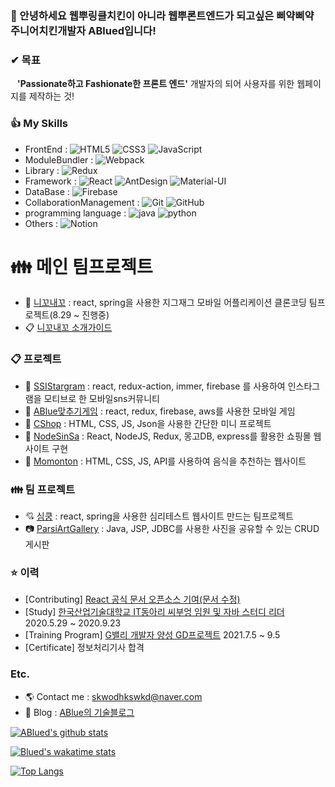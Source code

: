 <!--
**ABlued/ABlued** is a ✨ _special_ ✨ repository because its `README.md` (this file) appears on your GitHub profile.
[![ABlued github stats](https://github-readme-stats.vercel.app/api?username=ABlued&hide_border=true&hide=contribs&count_private=true&show_icons=true)](https://github.com/anuraghazra/github-readme-stats)
<br>
<br>
Here are some ideas to get you started:

- 🔭 I’m currently working on ...
- 🌱 I’m currently learning ...
- 👯 I’m looking to collaborate on ...
- 🤔 I’m looking for help with ...
- 💬 Ask me about ...
- 📫 How to reach me: ...
- 😄 Pronouns: ...
- ⚡ Fun fact: ...
-->
### 👋 안녕하세요 웹뿌링클치킨이 아니라 웹뿌론트엔드가 되고싶은 삐약삐약 주니어치킨개발자 ABlued입니다!
  
  
### ✔ 목표
&ensp; **'Passionate하고 Fashionate한 프론트 엔드'** 개발자의 되어 사용자를 위한 웹페이지를 제작하는 것!
  
### :thumbsup: My Skills
+ FrontEnd : ![HTML5](https://img.shields.io/badge/HTML5-E34F26?logo=HTML5&logoColor=white) ![CSS3](https://img.shields.io/badge/CSS3-1572B6?logo=CSS3&logoColor=white) ![JavaScript](https://img.shields.io/badge/JavaScript-F7DF1E?logo=JavaScript&logoColor=black)
+ ModuleBundler : ![Webpack](https://img.shields.io/badge/Webpack-8DD6F9?logo=Webpack&logoColor=black)
+ Library : ![Redux](https://img.shields.io/badge/Redux-764ABC?logo=Redux&logoColor=white)
+ Framework : ![React](https://img.shields.io/badge/React-61DAF8?logo=React&logoColor=black) ![AntDesign](https://img.shields.io/badge/AntDesign-0170FE?logo=AntDesign&logoColor=white) ![Material-UI](https://img.shields.io/badge/Material-UI-0081CB?logo=Material-UI&logoColor=white)
+ DataBase : ![Firebase](https://img.shields.io/badge/Firebase-FFCA28?logo=Firebase&logoColor=black)
+ CollaborationManagement : ![Git](https://img.shields.io/badge/Git-F05032?logo=Git&logoColor=white) ![GitHub](https://img.shields.io/badge/GitHub-181717?logo=GitHub&logoColor=White)
+ programming language : ![java](https://img.shields.io/badge/java-007396?logo=java&logoColor=white) ![python](https://img.shields.io/badge/python-3776AB?logo=python&logoColor=white)
+ Others : ![Notion](https://img.shields.io/badge/Notion-000000?logo=Notion&logoColor=white)
  
# :family: 메인 팀프로젝트
+ :womans_clothes: [니꼬내꼬](https://github.com/NikkoNaekko) : react, spring을 사용한 지그재그 모바일 어플리케이션 클론코딩 팀프로젝트(8.29 ~ 진행중)
+ :clipboard: [니꼬내꼬 소개가이드](https://grey-fairy-603.notion.site/1cab68a68dbe42308935d70d4a08e0bb)
  
### :clipboard: 프로젝트
+ :rice_scene: [SSIStargram](https://github.com/ABlued/SSIStargram) : react, redux-action, immer, firebase 를 사용하여 인스타그램을 모티브로 한 모바일sns커뮤니티
+ :dog: [ABlue맞추기게임](https://github.com/ABlued/GDProject) : react, redux, firebase, aws를 사용한 모바일 게임
+ :shirt: [CShop](https://github.com/ABlued/CShop) : HTML, CSS, JS, Json을 사용한 간단한 미니 프로젝트
+ :dress: [NodeSinSa](https://github.com/ABlued/NodeReactProject) : React, NodeJS, Redux, 몽고DB, express를 활용한 쇼핑몰 웹사이트 구현
+ :sunrise: [Momonton](https://github.com/ABlued/momonton) : HTML, CSS, JS, API를 사용하여 음식을 추천하는 웹사이트
  
### :family: 팀 프로젝트
+ :cupid: [심쿵](https://github.com/MBTIProject) : react, spring을 사용한 심리테스트 웹사이트 만드는 팀프로젝트
+ :camera: [ParsiArtGallery](https://github.com/ABlued/ParisArtGallery-public-) : Java, JSP, JDBC를 사용한 사진을 공유할 수 있는 CRUD 게시판
  <!-- + :smile_cat: [CBTI](https://github.com/CBTI) : 진행 중 -->
### :star: 이력
+ [Contributing] [React 공식 문서 오픈소스 기여(문서 수정)](https://github.com/reactjs/ko.reactjs.org/pull/325)
+ [Study] [한국산업기술대학교 IT동아리 씨부엉 임원 및 자바 스터디 리더](https://cafe.naver.com/cebuong/188) 2020.5.29 ~ 2020.9.23
+ [Training Program] [G밸리 개발자 양성 GD프로젝트](https://ablue-1.tistory.com/category/GD%ED%94%84%EB%A1%9C%EC%A0%9D%ED%8A%B8) 2021.7.5 ~ 9.5
+ [Certificate] 정보처리기사 합격
### Etc.
- 🌎 Contact me : skwodhkswkd@naver.com
- 🌱 Blog : [ABlue의 기술블로그](https://ablue-1.tistory.com)
  
  
[![ABlued's github stats](https://github-readme-stats.vercel.app/api?username=ABlued&hide_border=true&hide=contribs&count_private=true&show_icons=true)](https://github.com/anuraghazra/github-readme-stats)

<!-- [![Blued's wakatime stats](https://github-readme-stats.vercel.app/api/wakatime?username=Blued&v=2)](https://wakatime.com/@Blued) -->
[![Blued's wakatime stats](https://github-readme-stats.vercel.app/api/wakatime?username=Blued)](https://wakatime.com/@Blued)  

[![Top Langs](https://github-readme-stats.vercel.app/api/top-langs/?username=ABlued&layout=compact)](https://github.com/anuraghazra/github-readme-stats)
  


<br>
<br>
